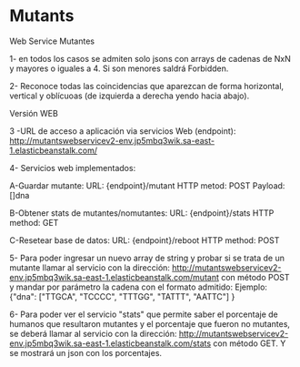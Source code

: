 # Mutants
Web Service
Mutantes

1- en todos los casos se admiten solo jsons con arrays de cadenas de NxN y mayores o iguales a 4. Si son menores saldrá Forbidden.

2- Reconoce todas las coincidencias que aparezcan de forma horizontal, vertical y oblícuoas (de izquierda a derecha yendo hacia abajo).

Versión WEB

3 -URL de acceso a aplicación via servicios Web (endpoint): http://mutantswebservicev2-env.jp5mbq3wik.sa-east-1.elasticbeanstalk.com/

4- Servicios web implementados:

A-Guardar mutante:
URL: {endpoint}/mutant
HTTP metod: POST
Payload: []dna

B-Obtener stats de mutantes/nomutantes:
URL: {endpoint}/stats
HTTP method: GET

C-Resetear base de datos:
URL: {endpoint}/reboot
HTTP method: POST

5- Para poder ingresar un nuevo array de string y probar si se trata de un mutante llamar al servicio con la dirección: http://mutantswebservicev2-env.jp5mbq3wik.sa-east-1.elasticbeanstalk.com/mutant con método POST y mandar por parámetro la cadena con el formato admitido: Ejemplo: {"dna": ["TTGCA", "TCCCC", "TTTGG", "TATTT", "AATTC"] }

6- Para poder ver el servicio "stats" que permite saber el porcentaje de humanos que resultaron mutantes y el porcentaje que fueron no mutantes, se deberá llamar al servicio con la dirección: http://mutantswebservicev2-env.jp5mbq3wik.sa-east-1.elasticbeanstalk.com/stats con método GET. Y se mostrará un json con los porcentajes.
